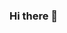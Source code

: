 ### Hi there 👋

<!--
**deekshithanand/deekshithanand** is a ✨ _special_ ✨ repository because its `README.md` (this file) appears on your GitHub profile.

Here are some ideas to get you started:

- 🔭 I’m currently working on ... Flask and React
- 🌱 I’m currently learning ... Deep Learning and little bit of Machine Learning
- 👯 I’m looking to collaborate on ... Web developement projects/Data Science related projects / Software Engineering Roles.
- 🤔 I’m looking for help with ...
- 💬 Ask me about ...
- 📫 How to reach me: ...
- 😄 Pronouns: ...
- ⚡ Fun fact: ...
-->
